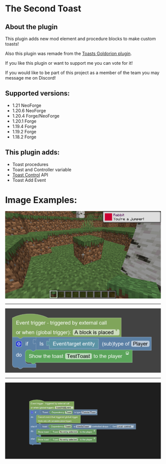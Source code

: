 # The Second Toast
## About the plugin

This plugin adds new mod element and procedure blocks to make custom toasts!

Also this plugin was remade from the [Toasts Goldorion plugin](https://github.com/Goldorion/Toasts-MCreator).

If you like this plugin or want to support me you can vote for it!

If you would like to be part of this project as a member of the team you may message me on Discord!

## Supported versions:

- 1.21 NeoForge
- 1.20.6 NeoForge
- 1.20.4 Forge/NeoForge
- 1.20.1 Forge
- 1.19.4 Forge
- 1.19.2 Forge
- 1.18.2 Forge
  
## This plugin adds:
- Toast procedures
- Toast and Controller variable
- [Toast Control](https://www.curseforge.com/minecraft/mc-mods/toast-control) API
- Toast Add Event
# Image Examples:
![toast image](https://github.com/PluginSmiths/.github/blob/f7011acb8841f8e6f5e5e6af93b35cc6864840f5/assets/toasts/toasts1.png)

---

![procedure image 1](https://github.com/PluginSmiths/.github/blob/f7011acb8841f8e6f5e5e6af93b35cc6864840f5/assets/toasts/toasts2.png)

----

![procedure image 2](https://github.com/PluginSmiths/.github/blob/f7011acb8841f8e6f5e5e6af93b35cc6864840f5/assets/toasts/toasts3.png)


